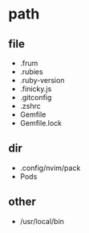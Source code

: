 # path

## file
- .frum
- .rubies
- .ruby-version
- .finicky.js
- .gitconfig
- .zshrc
- Gemfile
- Gemfile.lock

## dir
- .config/nvim/pack
- Pods

## other
- /usr/local/bin
